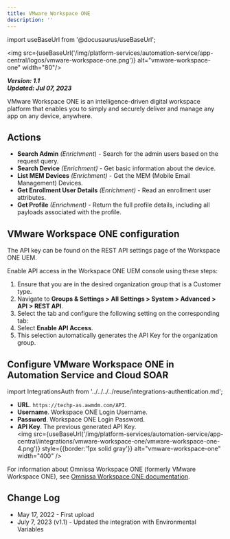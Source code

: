```yaml
---
title: VMware Workspace ONE
description: ''
---
```

import useBaseUrl from '@docusaurus/useBaseUrl';

<img src={useBaseUrl('/img/platform-services/automation-service/app-central/logos/vmware-workspace-one.png')} alt="vmware-workspace-one" width="80"/>

***Version: 1.1  
Updated: Jul 07, 2023***

VMware Workspace ONE is an intelligence-driven digital workspace platform that enables you to simply and securely deliver and manage any app on any device, anywhere.

## Actions

* **Search Admin** *(Enrichment*) - Search for the admin users based on the request query.
* **Search Device** *(Enrichment)* - Get basic information about the device.
* **List MEM Devices** *(Enrichment)* - Get the MEM (Mobile Email Management) Devices.
* **Get Enrollment User Details** *(Enrichment)* - Read an enrollment user attributes.
* **Get Profile** *(Enrichment)* - Return the full profile details, including all payloads associated with the profile.

## VMware Workspace ONE configuration

The API key can be found on the REST API settings page of the Workspace ONE UEM. 

Enable API access in the Workspace ONE UEM console using these steps:

1. Ensure that you are in the desired organization group that is a Customer type.
1. Navigate to **Groups & Settings > All Settings > System > Advanced > API > REST API**.
1. Select the tab and configure the following setting on the corresponding tab:
1. Select **Enable API Access**.
1. This selection automatically generates the API Key for the organization group.

## Configure VMware Workspace ONE in Automation Service and Cloud SOAR

import IntegrationsAuth from '../../../../reuse/integrations-authentication.md';

<IntegrationsAuth/>

   * **URL**. `https://techp-as.awmdm.com/API`.
   * **Username**. Workspace ONE Login Username.
   * **Password**. Workspace ONE Login Password.
   * **API Key**. The previous generated API Key.<br/><img src={useBaseUrl('/img/platform-services/automation-service/app-central/integrations/vmware-workspace-one/vmware-workspace-one-4.png')} style={{border:'1px solid gray'}} alt="vmware-workspace-one" width="400" />

For information about Omnissa Workspace ONE (formerly VMware Workspace ONE), see [Omnissa Workspace ONE documentation](https://docs.omnissa.com/category/Workspace_ONE).

## Change Log

* May 17, 2022 - First upload
* July 7, 2023 (v1.1) - Updated the integration with Environmental Variables
